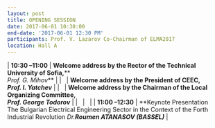 ```yaml
---
layout: post
title: OPENING SESSION
date: 2017-06-01 10:30:00
end-date: '2017-06-01 12:30 PM'
participants: Prof. V. Lazarov Co-Chairman of ELMA2017
location: Hall A
---
```



| **10:30 –11:00** | **Welcome address by the Rector of the Technical University of Sofia,****
<br>*Prof. G. Mihov*** |
| &nbsp; | **Welcome address by the President of CEEC,
<br>*Prof. I. Yatchev*** |
| &nbsp; | **Welcome address by the Chairman of the Local Organizing Committee,
<br>*Prof. George Todorov*** |
| &nbsp; | &nbsp; |
| **11:00 –12:30** | **Keynote Presentation
<br>The Bulgarian Electrical Engineering Sector in the Context of the Forth Industrial Revolution *Dr.***Roum*en ATANASOV (BASSEL)*** |